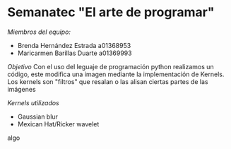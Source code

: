 # Semanatec "El arte de programar"

*Miembros del equipo:*
- Brenda Hernández Estrada a01368953
- Maricarmen Barillas Duarte a01369993

*Objetivo*
Con el uso del leguaje de programación python realizamos un código, este modifica una imagen mediante la implementación de Kernels. Los kernels son "filtros" que resalan  o las alisan ciertas partes de las imágenes 

*Kernels utilizados*
- Gaussian blur
- Mexican Hat/Ricker wavelet

algo